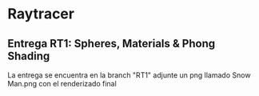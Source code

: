 # Raytracer

## Entrega RT1: Spheres, Materials & Phong Shading
La entrega se encuentra en la branch "RT1" 
adjunte un png llamado Snow Man.png con el renderizado final

